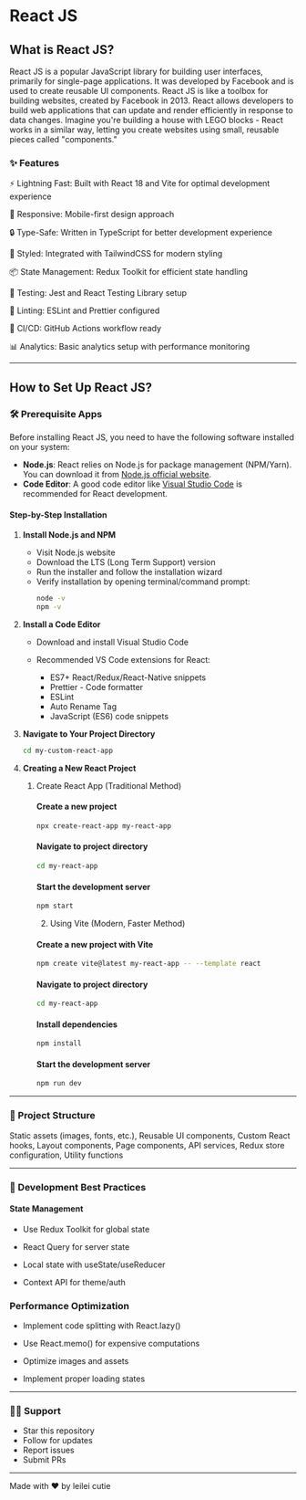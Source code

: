 # React JS

## What is React JS?

React JS is a popular JavaScript library for building user interfaces, primarily for single-page applications. It was developed by Facebook and is used to create reusable UI components. React JS is like a toolbox for building websites, created by Facebook in 2013. React allows developers to build web applications that can update and render efficiently in response to data changes. Imagine you're building a house with LEGO blocks - React works in a similar way, letting you create websites using small, reusable pieces called "components."

### ✨ Features

⚡️ Lightning Fast: Built with React 18 and Vite for optimal development experience

📱 Responsive: Mobile-first design approach

🔒 Type-Safe: Written in TypeScript for better development experience

🎨 Styled: Integrated with TailwindCSS for modern styling

📦 State Management: Redux Toolkit for efficient state handling

🧪 Testing: Jest and React Testing Library setup

📝 Linting: ESLint and Prettier configured

🔄 CI/CD: GitHub Actions workflow ready

📊 Analytics: Basic analytics setup with performance monitoring


---

## How to Set Up React JS?

### 🛠️ Prerequisite Apps

Before installing React JS, you need to have the following software installed on your system:
- **Node.js**: React relies on Node.js for package management (NPM/Yarn). You can download it from [Node.js official website](https://nodejs.org/).
- **Code Editor**: A good code editor like [Visual Studio Code](https://code.visualstudio.com/) is recommended for React development.

#### Step-by-Step Installation

1. **Install Node.js and NPM**
    - Visit Node.js website
    - Download the LTS (Long Term Support) version
    - Run the installer and follow the installation wizard
    - Verify installation by opening terminal/command prompt:
      ```bash
      node -v
      npm -v
      ```

2. **Install a Code Editor**

    - Download and install Visual Studio Code
    - Recommended VS Code extensions for React:

        - ES7+ React/Redux/React-Native snippets
        - Prettier - Code formatter
        - ESLint
        - Auto Rename Tag
        - JavaScript (ES6) code snippets

3. **Navigate to Your Project Directory**
   ```bash
   cd my-custom-react-app 

   
4. **Creating a New React Project**

    1. Create React App (Traditional Method)

        #### Create a new project
        ```bash
        npx create-react-app my-react-app
        ```
        #### Navigate to project directory
        ```bash
        cd my-react-app
        ```

        #### Start the development server
        ```bash
        npm start
        ```
        2. Using Vite (Modern, Faster Method)
        #### Create a new project with Vite
        ```bash
        npm create vite@latest my-react-app -- --template react
         ```

        #### Navigate to project directory
        ```bash
        cd my-react-app
         ```

        #### Install dependencies
        ```bash
        npm install
         ```

        #### Start the development server
        ```bash
        npm run dev
         ```


---

### 📁 Project Structure


Static assets (images, fonts, etc.), Reusable UI components, Custom React hooks, Layout components, Page components, API services, Redux store configuration, Utility functions

---
### 🎯 Development Best Practices

 #### State Management

- Use Redux Toolkit for global state

- React Query for server state

- Local state with useState/useReducer

- Context API for theme/auth


 ### Performance Optimization

- Implement code splitting with React.lazy()

- Use React.memo() for expensive computations

- Optimize images and assets

- Implement proper loading states

---

### 🙋‍♂️ Support

- Star this repository
- Follow for updates
- Report issues
- Submit PRs

---
Made with ❤️ by leilei cutie